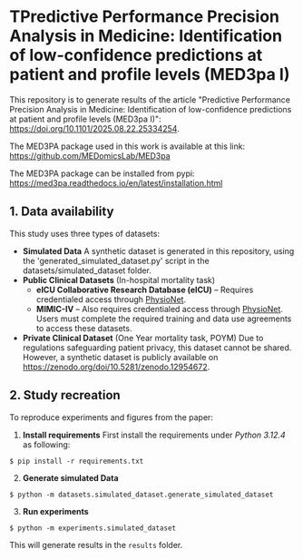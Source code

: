 # TPredictive Performance Precision Analysis in Medicine: Identification of low-confidence predictions at patient and profile levels (MED3pa I)

This repository is to generate results of the article "Predictive Performance Precision Analysis in Medicine: 
Identification of low-confidence predictions at patient and profile levels (MED3pa I)": https://doi.org/10.1101/2025.08.22.25334254.

The MED3PA package used in this work is available at this link: https://github.com/MEDomicsLab/MED3pa

The MED3PA package can be installed from pypi: https://med3pa.readthedocs.io/en/latest/installation.html

## 1. Data availability
This study uses three types of datasets: 

- **Simulated Data**
A synthetic dataset is generated in this repository, using the 'generated_simulated_dataset.py' script in the datasets/simulated_dataset folder.
- **Public Clinical Datasets** (In-hospital mortality task)
  - **eICU Collaborative Research Database (eICU)** – Requires credentialed access through [PhysioNet](https://physionet.org/).
  - **MIMIC-IV** – Also requires credentialed access through [PhysioNet](https://physionet.org/).  
  Users must complete the required training and data use agreements to access these datasets.
- **Private Clinical Dataset** (One Year mortality task, POYM)
    Due to regulations safeguarding patient privacy, this dataset cannot be shared. However, a synthetic dataset is publicly available on https://zenodo.org/doi/10.5281/zenodo.12954672.

## 2. Study recreation
To reproduce experiments and figures from the paper:
1. **Install requirements**
First install the requirements under *Python 3.12.4* as following:
```
$ pip install -r requirements.txt
```
2. **Generate simulated Data**
```
$ python -m datasets.simulated_dataset.generate_simulated_dataset
```

3. **Run experiments**
```
$ python -m experiments.simulated_dataset
```
This will generate results in the `results` folder.

